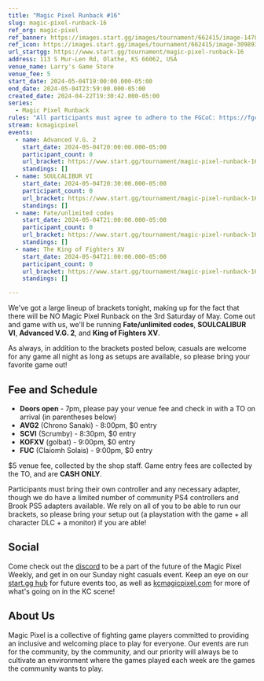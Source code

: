 ```yaml
---
title: "Magic Pixel Runback #16"
slug: magic-pixel-runback-16
ref_org: magic-pixel
ref_banner: https://images.start.gg/images/tournament/662415/image-14781defc7c9aec03a7f2db43bb87a07.png?ehk=SH7iEjjr51GTPNl9t6MC9uzAZX6mT4USSityeqR%2BV%2BQ%3D&ehkOptimized=d24hDuzBj%2FdpkAaceTDX2bvyW%2FsEOn%2BQD8e8ZSL4rcM%3D
ref_icon: https://images.start.gg/images/tournament/662415/image-309893ed2584cb755414f2ffdd22fb43.png?ehk=qegBTWL%2BG7a82Vpjv50bAlsLnJbTXY%2B1NsgYFY711MY%3D&ehkOptimized=3YR50TOKJJkdpOmr%2FXLGwm3fxfML4pQ3UYlWIOAr7%2FQ%3D
url_startgg: https://www.start.gg/tournament/magic-pixel-runback-16
address: 113 S Mur-Len Rd, Olathe, KS 66062, USA
venue_name: Larry's Game Store
venue_fee: 5
start_date: 2024-05-04T19:00:00.000-05:00
end_date: 2024-05-04T23:59:00.000-05:00
created_date: 2024-04-22T19:30:42.000-05:00
series:
  - Magic Pixel Runback
rules: "All participants must agree to adhere to the FGCoC: https://fgcoc.com/"
stream: kcmagicpixel
events:
  - name: Advanced V.G. 2
    start_date: 2024-05-04T20:00:00.000-05:00
    participant_count: 0
    url_bracket: https://www.start.gg/tournament/magic-pixel-runback-16/events/advanced-v-g-2/brackets/1644677/2453398
    standings: []
  - name: SOULCALIBUR VI
    start_date: 2024-05-04T20:30:00.000-05:00
    participant_count: 0
    url_bracket: https://www.start.gg/tournament/magic-pixel-runback-16/events/soulcalibur-vi/brackets/1644663/2453384
    standings: []
  - name: Fate/unlimited codes
    start_date: 2024-05-04T21:00:00.000-05:00
    participant_count: 0
    url_bracket: https://www.start.gg/tournament/magic-pixel-runback-16/events/fate-unlimited-codes/brackets/1644668/2453389
    standings: []
  - name: The King of Fighters XV
    start_date: 2024-05-04T21:00:00.000-05:00
    participant_count: 0
    url_bracket: https://www.start.gg/tournament/magic-pixel-runback-16/events/king-of-fighters-xv/brackets/1644676/2453397
    standings: []

---
```


We've got a large lineup of brackets tonight, making up for the fact that there will be NO Magic Pixel Runback on the 3rd Saturday of May. Come out and game with us, we'll be running **Fate/unlimited codes**, **SOULCALIBUR VI**, **Advanced V.G. 2**, and **King of Fighters XV**.

As always, in addition to the brackets posted below, casuals are welcome for any game all night as long as setups are available, so please bring your favorite game out! 

## Fee and Schedule

- **Doors open** - 7pm, please pay your venue fee and check in with a TO on arrival (in parentheses below)
- **AVG2** (Chrono Sanaki) - 8:00pm, $0 entry
- **SCVI** (Scrumby) - 8:30pm, $0 entry
- **KOFXV** (golbat) - 9:00pm, $0 entry
- **FUC** (Claíomh Solais) - 9:00pm, $0 entry

$5 venue fee, collected by the shop staff. Game entry fees are collected by the TO, and are **CASH ONLY**. 

Participants must bring their own controller and any necessary adapter, though we do have a limited number of community PS4 controllers and Brook PS5 adapters available. We rely on all of you to be able to run our brackets, so please bring your setup out (a playstation with the game + all character DLC + a monitor) if you are able!  

## Social
Come check out the [discord](https://discord.gg/jkmn6CVrrQ) to be a part of the future of the Magic Pixel Weekly, and get in on our Sunday night casuals event. Keep an eye on our [start.gg hub](https://www.start.gg/hub/magic-pixel) for future events too, as well as [kcmagicpixel.com](https://kcmagicpixel.com) for more of what's going on in the KC scene!

## About Us

Magic Pixel is a collective of fighting game players committed to providing an inclusive and welcoming place to play for everyone. Our events are run for the community, by the community, and our priority will always be to cultivate an environment where the games played each week are the games the community wants to play.
  